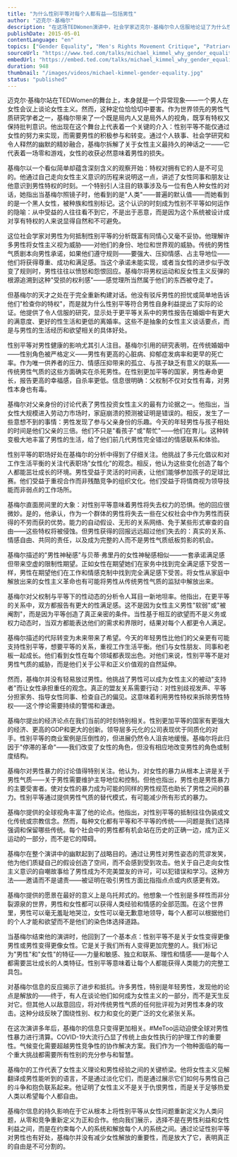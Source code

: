 ```yaml
---
title: "为什么性别平等对每个人都有益——包括男性"
author: "迈克尔·基梅尔"
description: "在这场TEDWomen演讲中，社会学家迈克尔·基梅尔令人信服地论证了为什么性别平等不仅有益于女性，也有益于男性。通过幽默和研究，他认为平等会带来更健康的关系、更好的工作场所和更公正的社会。基梅尔挑战男性成为女性主义进步的积极参与者。"
publishDate: 2015-05-01
contentLanguage: "en"  
topics: ["Gender Equality", "Men's Rights Movement Critique", "Patriarchy Critique", "Political Participation", "Workplace Equality"]
sourceUrl: "https://www.ted.com/talks/michael_kimmel_why_gender_equality_is_good_for_everyone_men_included?autoplay=true&referrer=playlist-talks_on_feminism"
embedUrl: "https://embed.ted.com/talks/michael_kimmel_why_gender_equality_is_good_for_everyone_men_included"
duration: 948
thumbnail: "/images/videos/michael-kimmel-gender-equality.jpg"
status: "published"
---
```


迈克尔·基梅尔站在TEDWomen的舞台上，本身就是一个异常现象——一个男人在女性会议上谈论女性主义。然而，这种定位恰恰切中要害。作为世界领先的男性气质研究学者之一，基梅尔带来了一个既是局内人又是局外人的视角，既享有特权又保持批判意识。他出现在这个舞台上代表着一个关键的介入：性别平等不能仅通过女性的努力来实现，而需要男性的积极参与和转变。通过个人轶事、社会学研究和令人释然的幽默的精妙融合，基梅尔拆解了关于女性主义最持久的神话之一——它代表着一场零和游戏，女性的收获必然意味着男性的损失。

基梅尔以一个看似简单却蕴含深刻含义的观察开始：特权对拥有它的人是不可见的。他通过自己走向女性主义意识的历程来说明这一点，讲述了女性同事和朋友让他意识到男性特权的时刻。一个特别引人注目的轶事涉及与一位有色人种女性的对话，她指出当基梅尔照镜子时，他看到的是"人类"——普遍的默认值——而她看到的是一个黑人女性，被种族和性别标记。这个认识的时刻成为性别不平等如何运作的隐喻：从中受益的人往往看不到它，不是出于恶意，而是因为这个系统被设计成对享有特权的人来说显得自然和不可避免。

这位社会学家对男性为何抵制性别平等的分析既富有同情心又毫不妥协。他理解许多男性将女性主义视为威胁——对他们的身份、地位和世界观的威胁。传统的男性气质剧本向男性承诺，如果他们遵守规则——要强大、压抑情感、占主导地位——他们将获得尊重、成功和满足感。当这个承诺未能实现，或者当女性的进步似乎改变了规则时，男性往往以愤怒和怨恨回应。基梅尔将男权运动和反女性主义反弹的根源追溯到这种"受损的权利感"——感觉理所当然属于他们的东西被夺走了。

但基梅尔的天才之处在于完全重新构建对话。他没有驳斥男性的担忧或简单地告诉他们"检查你的特权"，而是就为什么性别平等符合男性自身利益提出了实际的论证。他提供了令人信服的研究，显示处于更平等关系中的男性报告在婚姻中有更大的满意度、更好的性生活和更低的离婚率。这些不是抽象的女性主义谈话要点，而是与男性的生活经历和欲望相关的具体好处。

性别平等对男性健康的影响尤其引人注目。基梅尔引用的研究表明，在传统婚姻中——性别角色被严格定义——男性有更高的心脏病、抑郁症发病率和更早的死亡率。作为唯一供养者的压力、情感压抑带来的孤立、与孩子缺乏有意义的联系——传统男性气质的这些方面确实在杀死男性。在性别更加平等的国家，男性寿命更长，报告更高的幸福感，自杀率更低。信息很明确：父权制不仅对女性有毒，对男性本身也有毒。

基梅尔对父亲身份的讨论代表了男性投资女性主义的最有力论据之一。他指出，当女性大规模进入劳动力市场时，家庭崩溃的预测被证明是错误的。相反，发生了一些意想不到的事情：男性发现了参与父亲身份的乐趣。今天的年轻男性与孩子相处的时间是他们父亲的三倍。他们不只是"看孩子"或"帮忙"——他们在育儿。这种转变极大地丰富了男性的生活，给了他们前几代男性完全错过的情感联系和体验。

性别平等的职场好处在基梅尔的分析中得到了仔细关注。他挑战了多元化倡议和对工作生活平衡的关注代表职场"女性化"的观念。相反，他认为这些变化创造了每个人都能茁壮成长的环境。男性受益于灵活的时间表，让他们能够参加孩子的足球比赛。他们受益于重视合作而非残酷竞争的组织文化。他们受益于将情商视为领导技能而非弱点的工作场所。

基梅尔直面房间里的大象：对性别平等意味着男性将失去权力的恐惧。他的回应很微妙。是的，他承认，作为一个群体的男性将失去一些在父权社会中作为男性而获得的不劳而获的优势。能力的自动假设、无形的关系网络、免于某些形式审查的自由——这些特权将被侵蚀。但男性获得的回报远远超过他们失去的：真实的关系、情感自由、共同的责任，以及成为完整的人而不是男性气质纸板剪影的机会。

基梅尔描述的"男性神秘感"与贝蒂·弗里丹的女性神秘感相似——一套承诺满足感但带来空虚的限制性期望。正如女性在期望她们在家务中找到完全满足感下受苦一样，男性在期望他们在工作和情感克制中找到完全满足感下受苦。将女性从家庭中解放出来的女性主义革命也有可能将男性从传统男性气质的监狱中解放出来。

基梅尔对父权制与平等下的性动态的分析令人耳目一新地坦率。他指出，在更平等的关系中，双方都报告有更大的性满足感。这不是因为女性主义男性"软弱"或"被阉割"，而是因为平等创造了真正亲密的条件。当性基于相互的欲望而不是义务或权力动态时，当双方都能表达他们的需求和界限时，结果对每个人都更令人满足。

基梅尔描述的代际转变为未来带来了希望。今天的年轻男性比他们的父亲更有可能支持性别平等，想要平等的关系，重视工作生活平衡。他们与女性朋友、同事和老板一起成长。他们看到女性在每个领域都表现出色。对他们来说，性别平等不是对男性气质的威胁，而是他们关于公平和正义价值观的自然延伸。

然而，基梅尔并没有轻易放过男性。他挑战了男性可以成为女性主义的被动"支持者"而让女性承担重任的观念。真正的盟友关系需要行动：对性别歧视发声、平等分担家务、指导女性同事、检查自己的偏见。这意味着利用男性特权来拆除男性特权——这个悖论需要持续的警惕和谦逊。

基梅尔提出的经济论点在我们当前的时刻特别相关。性别更加平等的国家有更强大的经济、更高的GDP和更大的创新。领导层多元化的公司表现优于同质化的对手。性别平等的商业案例是压倒性的，但进展仍然令人沮丧地缓慢。基梅尔将此归因于"停滞的革命"——我们改变了女性的角色，但没有相应地改变男性的角色或制度结构。

基梅尔对男性暴力的讨论值得特别关注。他认为，对女性的暴力从根本上讲是关于男性气质——关于男性需要维护主导地位和控制。但他也指出，男性也是男性暴力的主要受害者。使对女性的暴力成为可能的同样的男性规范也助长了男性之间的暴力。性别平等通过提供男性气质的替代模式，有可能减少所有形式的暴力。

基梅尔提供的全球视角丰富了他的论点。他指出，对性别平等的抵制往往伪装成文化传统或宗教信念。然而，每种文化都有平等和不平等的传统——问题是我们选择强调和保留哪些传统。每个社会中的男性都有机会站在历史的正确一边，成为正义运动的一部分，而不是它的障碍。

基梅尔在整个演讲中的幽默起到了战略目的。通过让男性对男性姿态的荒谬发笑，他为他们质疑自己的假设创造了空间，而不会感到受到攻击。他关于自己走向女性主义意识的自嘲故事给了男性成为不完美盟友的许可，可以犯错误和学习。这种方法——邀请而不是谴责——被证明在吸引男性方面比指指点点或内疚感更有效。

基梅尔提供的愿景在最好的意义上是乌托邦式的。他想象一个性别是多样性而非分裂源泉的世界，男性和女性都可以获得人类经验和情感的全部范围。在这个世界里，男性可以毫无羞耻地哭泣，女性可以毫无歉意地领导，每个人都可以根据他们的个人才能和欲望而不是他们的染色体选择道路。

当基梅尔结束他的演讲时，他回到了一个基本点：性别平等不是关于女性变得更像男性或男性变得更像女性。它是关于我们所有人变得更加完整的人。我们标记为"男性"和"女性"的特征——力量和敏感、独立和联系、理性和情感——是每个人都需要茁壮成长的人类特征。性别平等意味着让每个人都能获得人类能力的完整工具包。

对基梅尔信息的反应揭示了进步和抵抗。许多男性，特别是年轻男性，发现他的论点是解放的——终于，有人在谈论他们如何成为女性主义的一部分，而不是天生反对它。但其他人以敌意回应，将对传统男性气质的任何批评视为对男性本身的攻击。这种分歧反映了围绕性别、权力和变化的更广泛的文化紧张关系。

在这次演讲多年后，基梅尔的信息只变得更加相关。#MeToo运动迫使全球对男性性暴力进行清算。COVID-19大流行凸显了传统上由女性执行的护理工作的重要性。气候变化需要超越男性竞争性的协作解决方案。我们作为一个物种面临的每一个重大挑战都需要所有性别的充分参与和智慧。

基梅尔的工作代表了女性主义理论和男性经验之间的关键桥梁。他将女性主义见解翻译成男性能听到的语言，不是通过淡化它们，而是通过展示它们如何与男性自己的斗争和抱负联系起来。他证明了女性主义不是关于仇恨男性，而是关于足够热爱人类以希望每个人都自由。

基梅尔信息的持久影响在于它从根本上将性别平等从女性问题重新定义为人类问题，从零和竞争重新定义为正和合作。他向我们展示，选择不是在男性利益和女性利益之间，而是在约束每个人的系统和解放每个人的系统之间。通过论证性别平等对男性也有好处，基梅尔并没有减少女性解放的重要性，而是放大了它，表明真正的自由是不可分割的。